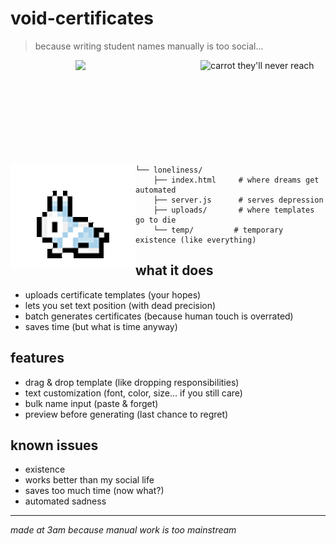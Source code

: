 # void-certificates
> because writing student names manually is too social...
<div>
    <img src="" width="200" height="167" style="float: right" alt="carrot they'll never reach">
    <img src="" width="200" height="167" style="float: right" alt="­">
   <img src="rabbit.gif" width="200" height="167" style="float: left" alt="sad rabbit contemplating automation">
</div>

```
└── loneliness/
    ├── index.html     # where dreams get automated
    ├── server.js      # serves depression
    ├── uploads/       # where templates go to die
    └── temp/         # temporary existence (like everything)
```

## what it does
* uploads certificate templates (your hopes)
* lets you set text position (with dead precision)
* batch generates certificates (because human touch is overrated)
* saves time (but what is time anyway)

## features
- drag & drop template (like dropping responsibilities)
- text customization (font, color, size... if you still care)
- bulk name input (paste & forget)
- preview before generating (last chance to regret)

## known issues
- existence
- works better than my social life
- saves too much time (now what?)
- automated sadness

---
*made at 3am because manual work is too mainstream*

